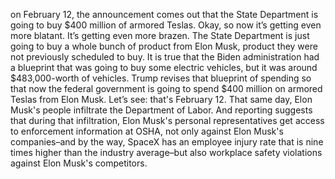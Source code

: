 on February 12, the announcement comes out that the State Department is going to buy $400 million of armored Teslas. Okay, so now it’s getting even more blatant. It’s getting even more brazen. The State Department is just going to buy a whole bunch of product from Elon Musk, product they were not previously scheduled to buy. It is true that the Biden administration had a blueprint that was going to buy some electric vehicles, but it was around $483,000-worth of vehicles. Trump revises that blueprint of spending so that now the federal government is going to spend $400 million on armored Teslas from Elon Musk.
Let’s see: that's February 12. That same day, Elon Musk's people infiltrate the Department of Labor. And reporting suggests that during that infiltration, Elon Musk's personal representatives get access to enforcement information at OSHA, not only against Elon Musk's companies–and by the way, SpaceX has an employee injury rate that is nine times higher than the industry average–but also workplace safety violations against Elon Musk's competitors.